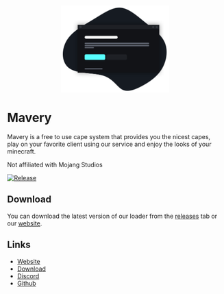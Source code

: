<br />

<p align="center">
    <img src="./Images/Loader.png" width="50%">
</p>

# Mavery
Mavery is a free to use cape system that provides you the nicest capes, play on your favorite client using our service and enjoy the looks of your minecraft.

Not affiliated with Mojang Studios

[![Release](https://img.shields.io/badge/Release-v0.0.03-%2358ffff)](https://github.com/mavery-cc/loader/tree/main/bin/Release)
## Download
You can download the latest version of our loader from the [releases](https://github.com/mavery-cc/loader/tree/main/bin/Release) tab or our [website](https://mavery.cc/).

## Links
- [Website](https://mavery.cc/)
- [Download](https://cdn.discordapp.com/attachments/906255766397268008/913135077079285760/Mavery.exe)
- [Discord](https://discord.gg/Qcazpbmdpw)
- [Github](https://github.com/mavery-cc/)
